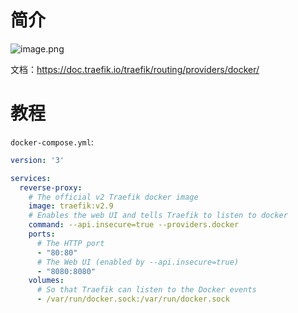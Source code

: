 # 简介

![image.png](https://minio.kevin2li.top/image-bed/vanblog/img/1d9e8f9ec5a449c6d5f5d5e3b39914eb.image.png)

文档：https://doc.traefik.io/traefik/routing/providers/docker/

<!-- more -->

# 教程

`docker-compose.yml`:

```yaml
version: '3'

services:
  reverse-proxy:
    # The official v2 Traefik docker image
    image: traefik:v2.9
    # Enables the web UI and tells Traefik to listen to docker
    command: --api.insecure=true --providers.docker
    ports:
      # The HTTP port
      - "80:80"
      # The Web UI (enabled by --api.insecure=true)
      - "8080:8080"
    volumes:
      # So that Traefik can listen to the Docker events
      - /var/run/docker.sock:/var/run/docker.sock
```